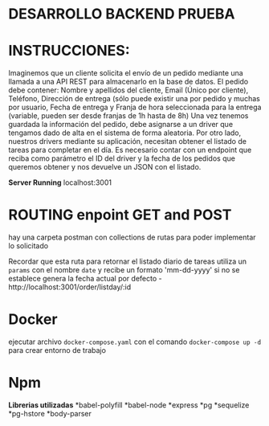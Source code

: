 # DESARROLLO BACKEND PRUEBA

# INSTRUCCIONES:
Imaginemos que un cliente solicita el envío de un pedido mediante una llamada a una API REST para
almacenarlo en la base de datos. El pedido debe contener: Nombre y apellidos del cliente, Email (Único por
cliente), Teléfono, Dirección de entrega (sólo puede existir una por pedido y muchas por usuario, Fecha de
entrega y Franja de hora seleccionada para la entrega (variable, pueden ser desde franjas de 1h hasta de 8h)
Una vez tenemos guardada la información del pedido, debe asignarse a un driver que tengamos dado de alta en
el sistema de forma aleatoria. Por otro lado, nuestros drivers mediante su aplicación, necesitan obtener el listado
de tareas para completar en el día. Es necesario contar con un endpoint que reciba como parámetro el ID del
driver y la fecha de los pedidos que queremos obtener y nos devuelve un JSON con el listado.

**Server Running** localhost:3001

# ROUTING enpoint GET and POST
hay una carpeta postman con collections de rutas para poder implementar lo solicitado

Recordar que esta ruta para retornar el listado diario de tareas utiliza un `params` con el nombre `date` y recibe un formato 'mm-dd-yyyy'
si no se establece genera la fecha actual por defecto
-http://localhost:3001/order/listday/:id

# Docker
ejecutar archivo `docker-compose.yaml` con el comando `docker-compose up -d` para crear entorno de trabajo

# Npm
**Librerias utilizadas**
*babel-polyfill
*babel-node
*express
*pg
*sequelize
*pg-hstore
*body-parser
